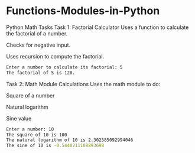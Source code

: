 # Functions-Modules-in-Python

Python Math Tasks
Task 1: Factorial Calculator
Uses a function to calculate the factorial of a number.

Checks for negative input.

Uses recursion to compute the factorial.

```bash
Enter a number to calculate its factorial: 5  
The factorial of 5 is 120.
```

Task 2: Math Module Calculations
Uses the math module to do:

Square of a number

Natural logarithm

Sine value

```bash
Enter a number: 10  
The square of 10 is 100  
The natural logarithm of 10 is 2.302585092994046  
The sine of 10 is -0.5440211108893698

```
